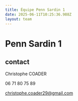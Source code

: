 ```yaml
---
title: Équipe Penn Sardin 1
date: 2025-06-11T10:25:36.988Z
layout: team
---
```


# Penn Sardin 1

## contact 

Christophe COADER

06 71 80 75 89

christophe.coader29@gmail.com


